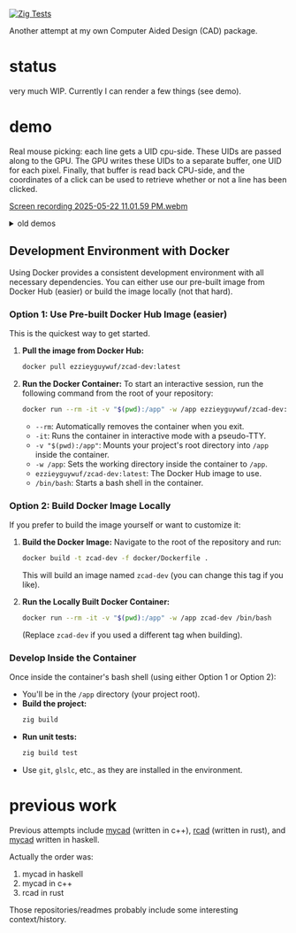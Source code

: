 [![Zig Tests](https://github.com/ezzieyguywuf/zcad/actions/workflows/zig_test.yml/badge.svg)](https://github.com/ezzieyguywuf/zcad/actions/workflows/zig_test.yml)

Another attempt at my own Computer Aided Design (CAD) package.

# status

very much WIP. Currently I can render a few things (see demo).

# demo

Real mouse picking: each line gets a UID cpu-side. These UIDs are passed along to the GPU. The GPU
writes these UIDs to a separate buffer, one UID for each pixel. Finally, that buffer is read back
CPU-side, and the coordinates of a click can be used to retrieve whether or not a line has been
clicked.

[Screen recording 2025-05-22 11.01.59 PM.webm](https://github.com/user-attachments/assets/1f146289-48bd-4059-b4f3-6e413bec7f28)

<details>
  <summary> old demos </summary>


Proof-of-concept for mouse picking. Currently hard-coding "1" for each line, but this shows the data originating
from the fragment buffer and getting transferred and used on the cpu side.

[Screen recording 2025-03-27 10.37.16 PM.webm](https://github.com/user-attachments/assets/58a3ed53-2702-4dc8-a3e3-d77580c4a3ce)
  
Aliasing on left, AntiAliasing on the right

[Screen recording 2025-03-06 10.07.15 PM.webm](https://github.com/user-attachments/assets/f5e516ba-96fb-41df-93d1-37c347230246)

3d finally works
  
[Screen recording 2025-02-26 11.52.24 PM.webm](https://github.com/user-attachments/assets/2b1aa1c6-643b-42c8-b7cc-2698141c2e85)

3D is broken, the blue face is supposed to go back in the z-direction

[Screen recording 2025-02-25 11.50.29 PM.webm](https://github.com/user-attachments/assets/7437fba0-1c48-4e1d-a684-5e84ca2016a7)

Someone asked me how many FPS I get, so I measured it

[Screen recording 2025-02-25 10.17.14 AM.webm](https://github.com/user-attachments/assets/764aeec7-e55c-4c87-b46f-cff48a1ee19b)

3D lines

[Screen recording 2025-02-25 12.08.40 AM.webm](https://github.com/user-attachments/assets/6f855137-6480-4f0e-bd16-064cc84a815b)

I made a dot that doesn't change size or shape

[Screen recording 2025-02-20 2.05.30 PM.webm](https://github.com/user-attachments/assets/341ce543-2698-4a04-a3f0-e46aa0935843)

The wayland window can be resized now, and also closed gracefully

[Screen recording 2025-02-16 12.25.43 PM.webm](https://github.com/user-attachments/assets/9326298a-b482-4a93-8ecc-765e4e47b447)

Rotate left/right by left/right clicking

[Screen recording 2025-02-13 9.34.29 PM.webm](https://github.com/user-attachments/assets/c6257f9a-cae4-4032-bd67-2828d0bded77)

3D rotation, but it's pretty broken

[Screen recording 2025-02-10 11.09.21 PM.webm](https://github.com/user-attachments/assets/81e8bb22-1fbf-4c9e-852d-ebcd3d5c9f45)

</details>

## Development Environment with Docker

Using Docker provides a consistent development environment with all necessary
dependencies. You can either use our pre-built image from Docker Hub
(easier) or build the image locally (not that hard).

### Option 1: Use Pre-built Docker Hub Image (easier)

This is the quickest way to get started.

1.  **Pull the image from Docker Hub:**
    ```bash
    docker pull ezzieyguywuf/zcad-dev:latest
    ```

2.  **Run the Docker Container:**
    To start an interactive session, run the following command from the root of your repository:
    ```bash
    docker run --rm -it -v "$(pwd):/app" -w /app ezzieyguywuf/zcad-dev:latest /bin/bash
    ```
    *   `--rm`: Automatically removes the container when you exit.
    *   `-it`: Runs the container in interactive mode with a pseudo-TTY.
    *   `-v "$(pwd):/app"`: Mounts your project's root directory into `/app` inside the container.
    *   `-w /app`: Sets the working directory inside the container to `/app`.
    *   `ezzieyguywuf/zcad-dev:latest`: The Docker Hub image to use.
    *   `/bin/bash`: Starts a bash shell in the container.

### Option 2: Build Docker Image Locally

If you prefer to build the image yourself or want to customize it:

1.  **Build the Docker Image:**
    Navigate to the root of the repository and run:
    ```bash
    docker build -t zcad-dev -f docker/Dockerfile .
    ```
    This will build an image named `zcad-dev` (you can change this tag if you like).

2.  **Run the Locally Built Docker Container:**
    ```bash
    docker run --rm -it -v "$(pwd):/app" -w /app zcad-dev /bin/bash
    ```
    (Replace `zcad-dev` if you used a different tag when building).

### Develop Inside the Container

Once inside the container's bash shell (using either Option 1 or Option 2):

-   You'll be in the `/app` directory (your project root).
-   **Build the project:**
    ```bash
    zig build
    ```
-   **Run unit tests:**
    ```bash
    zig build test
    ```
-   Use `git`, `glslc`, etc., as they are installed in the environment.

# previous work

Previous attempts include [mycad](https://github.com/mycad-org/mycad-base)
(written in c++), [rcad](https://github.com/ezzieyguywuf/rcad) (written in
rust), and [mycad](https://github.com/ezzieyguywuf/mycad) written in haskell.

Actually the order was:

1. mycad in haskell
2. mycad in c++
3. rcad in rust

Those repositories/readmes probably include some interesting context/history.
